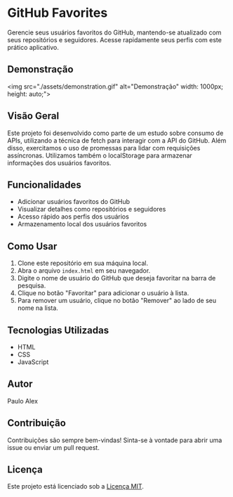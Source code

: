 # GitHub Favorites

Gerencie seus usuários favoritos do GitHub, mantendo-se atualizado com seus repositórios e seguidores. Acesse rapidamente seus perfis com este prático aplicativo.

## Demonstração

<img src="./assets/demonstration.gif" alt="Demonstração" width: 1000px; height: auto;">

## Visão Geral

Este projeto foi desenvolvido como parte de um estudo sobre consumo de APIs, utilizando a técnica de fetch para interagir com a API do GitHub. Além disso, exercitamos o uso de promessas para lidar com requisições assíncronas. Utilizamos também o localStorage para armazenar informações dos usuários favoritos.

## Funcionalidades

- Adicionar usuários favoritos do GitHub
- Visualizar detalhes como repositórios e seguidores
- Acesso rápido aos perfis dos usuários
- Armazenamento local dos usuários favoritos

## Como Usar

1. Clone este repositório em sua máquina local.
2. Abra o arquivo `index.html` em seu navegador.
3. Digite o nome de usuário do GitHub que deseja favoritar na barra de pesquisa.
4. Clique no botão "Favoritar" para adicionar o usuário à lista.
5. Para remover um usuário, clique no botão "Remover" ao lado de seu nome na lista.

## Tecnologias Utilizadas

- HTML
- CSS
- JavaScript

## Autor

Paulo Alex

## Contribuição

Contribuições são sempre bem-vindas! Sinta-se à vontade para abrir uma issue ou enviar um pull request.

## Licença

Este projeto está licenciado sob a [Licença MIT](LICENSE).
